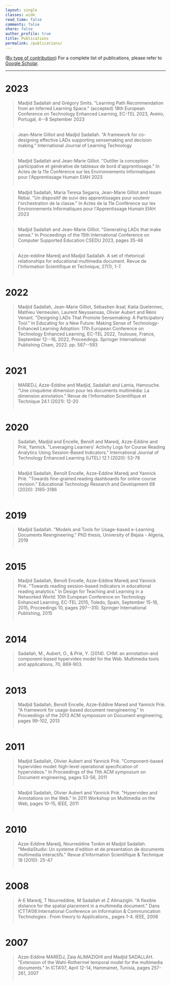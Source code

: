 ```yaml
---
layout: single
classes: wide
read_time: false
comments: false
share: false
author_profile: true
title: Publications
permalink: /publications/
---
```

(<a href="../publications_by_type">By type of contribution</a>)
For a complete list of publications, please refer to <a href="https://scholar.google.com/citations?user=A8So5p8AAAAJ" itemprop="sameAs">Google Scholar</a>.

---
# 2023
  > Madjid Sadallah and Grégory Smits. "Learning Path Recommendation from an Inferred Learning Space." (accepted)  18th European Conference on Technology Enhanced Learning, EC-TEL 2023, Aveiro, Portugal,  4--8 September 2023<br>
   <a style="color:white;cursor: pointer; cursor: hand;" onclick="toggle_visibility('sadallah2023learning_abstract');" class="btn btn--primary">Abstract</a>
   <a style="color:white;cursor: pointer; cursor: hand;" onclick="toggle_visibility('sadallah2023learning');" class="btn btn--info">Bibtex</a>
        
<div id="sadallah2023learning_abstract" style="display:none;">
  <p class="notice--info"><strong>Absract. </strong> Defining a learning space of reference may be a challenging task for the concerned tutor(s). However, once formalized, such a representation of possible learning sequences may serve as a norm to evaluate the current state of a learner and to potentially derive recommendations about the next learning state to target. A pragmatic strategy is introduced in this article to ease the definition of a subjective learning space from a few tutor(s)-provided examples of representative learning paths. A measure is then also inferred from these representative paths that can then be used to evaluate an ongoing learning path. The learning space and the evaluation measure, combined together, are then used to suggest the learning activity the learner should address next.</p>
</div>

<div id="sadallah2023learning" style="display:none;">
<small><div class="highlighter-rouge"><pre class="highlight">
<code>@inproceedings{sadallah2023learning,
  title={Learning Path Recommendation from an Inferred Learning Space},
  author={Sadallah, Madjid and Smits, Grégory},
  booktitle={18th European Conference on Technology Enhanced Learning, EC-TEL 2023, AVeiro, Portugal, September 4--8},
  year={2023}
}
</code></pre></div></small>
</div>

 > Jean-Marie Gilliot and Madjid Sadallah. "A framework for co-designing effective LADs supporting sensemaking and decision making." International Journal of Learning Technology<br>
    <a style="color:white;cursor: pointer; cursor: hand;" onclick="toggle_visibility('gilliot2023framework_abstract');" class="btn btn--primary">Abstract</a>
    <a style="color:white;cursor: pointer; cursor: hand;" onclick="toggle_visibility('gilliot2023framework');" class="btn btn--info">Bibtex</a>
        
<div id="gilliot2023framework_abstract" style="display:none;">
  <p class="notice--info"><strong>Absract. </strong> Learning Analytics Dashboards (LAD) deserve increasing attention, yet their adoption remains limited. Designing effective LAD is a difficult process, and LADs often fail in turning insights into action. We argue that providing explicit decision-making features in a participatory design process may help to develop LADs supporting action. We first examine how the decision-making process is reflected on LADs. Second, we review the literature to identify major design space dimensions and examine how to include decision-making features. Secondly, we propose the DEFLAD design framework to synthesise this review which provides explicit decision-making features in three dimensions:  Goal expression as a situation awareness level, Visualisation and related  Interactions, as support of decision-making process. Third, we consider how this framework is involved through every stage of a Human-Centred Design (HCD) process to express and manage such features. The main contribution of this paper is to provide a framework integrating the decision-making features in a participatory design process of LADs.
Furthermore, we demonstrate the implementation of our proposals through the development of a card-based toolkit to assist in the ideation phase of participatory design, and present feedback from participants of a workshop utilizing this tool as a proof of concept.</p>
</div>

<div id="gilliot2023framework" style="display:none;">
<small><div class="highlighter-rouge"><pre class="highlight">
<code>@article{gilliot2023framework,
  title={A framework for co-designing effective LADs supporting sensemaking and decision making},
  author={Gilliot, Jean-Marie and Sadallah, Madjid},
  journal={International Journal of Learning Technology},
  year={2023},
  publisher={Inderscience}
}
</code></pre></div></small>
</div>

 > Madjid Sadallah and Jean-Marie Gilliot. "Outiller la conception participative et générative de tableaux de bord d'apprentissage." In Actes de la 11e Conférence sur les Environnements Informatiques pour l'Apprentissage Humain EIAH 2023<br>
    <a style="color:white;cursor: pointer; cursor: hand;" onclick="toggle_visibility('sadallah2023outiller_abstract');" class="btn btn--primary">Abstract</a>
    <a style="color:white;cursor: pointer; cursor: hand;" onclick="toggle_visibility('sadallah2023outiller');" class="btn btn--info">Bibtex</a>
        <a href="/media/papers/sadallah2023outiller.pdf" style="color:white" class="btn btn--warning">Pre-print</a>
<div id="sadallah2023outiller_abstract" style="display:none;">
  <p class="notice--info"><strong>Absract. </strong> Les tableaux de bord d'apprentissage visent à soutenir la prise de décision au cours du processus d'apprentissage. Cependant, leur adoption à grande échelle reste limitée. Si ce constat peut s'expliquer par leur apparition relativement récente, la recherche montre que ceci est également dû au manque de participation des parties prenantes au processus de conception. Afin de soutenir ce processus tout en impliquant les utilisateurs, nous proposons d'articuler autour d'un espace de conception partagé un outil de conception participative pour la phase d'idéation et un outil génératif pour la phase de prototypage. Nous analysons ces outils en termes de facilité d'utilisation, de soutien à la participation ou d'expérience utilisateur, suivant les phases. L'analyse des retours obtenus montrent que ces outils sont utilisables et apportent un soutien tant à la participation des utilisateurs finaux qu'à l'expérience utilisateur des développeurs.</p>
</div>

<div id="sadallah2023outiller" style="display:none;">
<small><div class="highlighter-rouge"><pre class="highlight">
<code>@inproceedings{sadallah2023outiller,
  title={Outiller la conception participative et générative de tableaux de bord d'apprentissage},
  author={Sadallah, Madjid and Gilliot, Jean-Marie},
  booktitle={Actes de la 11e Conférence sur les Environnements Informatiques pour l'Apprentissage Humain EIAH 2023},
  year={2023},
  organization={ATIEF}
}
</code></pre></div></small>
</div>

 > Madjid Sadallah, Maria Teresa Segarra, Jean-Marie Gilliot and Issam Rebai. "Un dispositif de suivi des apprentissages pour soutenir l'orchestration de la classe." In Actes de la 11e Conférence sur les Environnements Informatiques pour l'Apprentissage Humain EIAH 2023<br>
    <a style="color:white;cursor: pointer; cursor: hand;" onclick="toggle_visibility('sadallah2023dispositif_abstract');" class="btn btn--primary">Abstract</a>
    <a style="color:white;cursor: pointer; cursor: hand;" onclick="toggle_visibility('sadallah2023dispositif');" class="btn btn--info">Bibtex</a>
        <a href="/media/papers/sadallah2023dispositif.pdf" style="color:white" class="btn btn--warning">Pre-print</a>
<div id="sadallah2023dispositif_abstract" style="display:none;">
  <p class="notice--info"><strong>Absract. </strong> Le concept d'orchestration de la classe vise à saisir la complexité associée à la gestion des activités d'apprentissage synchrones (où apprenants et enseignants se retrouvent pour réaliser les activités). Notre objectif est de construire un dispositif permettant d'assister l'enseignant dans ses tâches d'orchestration, en explorant les notions de scénarisation, de suivi et de rétroaction. Dans cet article, nous présentons SAVAStudio, un outil permettant à l'enseignant de planifier le déroulement d'activités synchrones et de récupérer les traces du déroulement réel de celles-ci.</p>
</div>

<div id="sadallah2023dispositif" style="display:none;">
<small><div class="highlighter-rouge"><pre class="highlight">
<code>@inproceedings{sadallah2023dispositif,
  title={Un dispositif de suivi des apprentissages pour soutenir l'orchestration de la classe},
  author={Sadallah, Madjid and Segarra, Maria Teresa and Gilliot, Jean-Marie and Rebai, Issam},
  booktitle={Actes de la 11e Conférence sur les Environnements Informatiques pour l'Apprentissage Humain EIAH 2023},
  year={2023},
  organization={ATIEF}
}
</code></pre></div></small>
</div>

  > Madjid Sadallah and Jean-Marie Gilliot. "Generating LADs that make sense." In Proceedings of the 15th International Conference on Computer Supported Education CSEDU 2023, pages 35-46<br>
    <a style="color:white;cursor: pointer; cursor: hand;" onclick="toggle_visibility('sadallah2023generating_abstract');" class="btn btn--primary">Abstract</a>
    <a style="color:white;cursor: pointer; cursor: hand;" onclick="toggle_visibility('sadallah2023generating');" class="btn btn--info">Bibtex</a>
        <a href="/media/papers/sadallah2023generating.pdf" style="color:white" class="btn btn--warning">Pre-print</a>
<div id="sadallah2023generating_abstract" style="display:none;">
  <p class="notice--info"><strong>Absract. </strong> Learning Analytics Dashboards (LADs)  deliver rich and actionable representations of learning data to support meaningful and insightful decisions that ultimately leverage the learning process. Yet, because of their limited large-scale adoption, their design is still a major area of inquiry in education research. In this paper, we propose to expand LAD codesign approaches. We first investigate how the user makes sense of the data delivered by LADs and how to support this sensemaking process during the design. Second, we propose a generative tool, supporting sensemaking and decision making process, that extends end-users participation during the prototyping phase and empowers LAD designers. A qualitative evaluation of the tool including usability and user experience is provided.</p>
</div>

<div id="sadallah2023generating" style="display:none;">
<small><div class="highlighter-rouge"><pre class="highlight">
<code>@inproceedings{sadallah2023generating,
  title={Generating LADs that make sense},
  author={Sadallah, Madjid and Gilliot, Jean-Marie},
  booktitle={Proceedings of the 15th International Conference on Computer Supported Education CSEDU 2023},
  volume={1},
  pages={35--46},
  year={2023},
  organization={ISSN 2184-5026}
}
</code></pre></div></small>
</div>

  > Azze-eddine Maredj and Madjid Sadallah. A set of rhetorical relationships for educational multimedia document. Revue de l'Information Scientifique et Technique, 27(1), 1-7.<br>
    <a style="color:white;cursor: pointer; cursor: hand;" onclick="toggle_visibility('maredj2023set_abstract');" class="btn btn--primary">Abstract</a>
    <a style="color:white;cursor: pointer; cursor: hand;" onclick="toggle_visibility('maredj2023set');" class="btn btn--info">Bibtex</a>
        <a href="/media/papers/maredj2023set.pdf" style="color:white" class="btn btn--warning">Fulltext</a>
<div id="maredj2023set_abstract" style="display:none;">
  <p class="notice--info"><strong>Absract. </strong> In this paper, we propose a set of rhetorical relations to support applications such as automatic summary generation and content adaptation of a multimedia document. These relations have been proposed in the context of an educational environment. These rhetorical relations are integrated and handled as part of the logical dimension of the multimedia document. The proposal of these relations is motivated by the need to take into account the particularities inherent to: (1) the composition, editing and presentation of a multimedia document and (2) the educational context. Indeed, multimedia documents in an educational context are very different from textual documents, for which automatic analysis and generation have led to the proposal of a set of commonly used rhetorical relations, as described in the work of Mann and Thompson. The study of this now more common context allowed us to go beyond the body of existing work to develop a more appropriate set of rhetorical relationships related to educational multimedia documents.</p>
</div>

<div id="maredj2023set" style="display:none;">
<small><div class="highlighter-rouge"><pre class="highlight">
<code>@article{maredj2023set,
  title={A set of rhetorical relationships for educational multimedia document},
  author={Maredj, Azze-eddine and Sadallaha, Madjid},
  journal={Revue de l'Information Scientifique et Technique},
  volume={27},
  number={1},
  pages={1--7},
  year={2023},
  publisher={ASJP}
}
</code></pre></div></small>
</div>

 

# 2022
  > Madjid Sadallah, Jean-Marie Gilliot, Sébastien Iksal, Katia Quelennec, Mathieu Vermeulen, Laurent Neyssensas, Olivier Aubert and Rémi Venant. "Designing LADs That Promote Sensemaking: A Participatory Tool." In Educating for a New Future: Making Sense of Technology-Enhanced Learning Adoption: 17th European Conference on Technology Enhanced Learning, EC-TEL 2022, Toulouse, France, September 12--16, 2022, Proceedings. Springer International Publishing Cham, 2022. pp. 587--593<br>
   <a style="color:white;cursor: pointer; cursor: hand;" onclick="toggle_visibility('sadallah2022designing_abstract');" class="btn btn--primary">Abstract</a>
   <a style="color:white;cursor: pointer; cursor: hand;" onclick="toggle_visibility('sadallah2022designing');" class="btn btn--info">Bibtex</a>
        <a href="/media/papers/sadallah2022designing.pdf" style="color:white" class="btn btn--warning">Accepted version</a>
<div id="sadallah2022designing_abstract" style="display:none;">
  <p class="notice--info"><strong>Absract. </strong> Learning Analytics Dashboards (LADs) are data visualization tools built to empower teachers and learners to make purposeful decisions that impact the learning process. Due to their relatively recent emergence and the scarcity of studies on their design principles, dashboard design remains a major area of investigation in learning analytics research, and large scale diffusion to their stakeholders remains limited. We promote human-centered approaches for LADs design since their success in terms of acceptance and adoption greatly depends on the level of stakeholder involvement in their design. In this paper, we present a tool to support the participatory design of LADs. First experiments during a pilot study with teachers demonstrate that the proposed tool encourages group work, and in-depth exploration of LADs use.</p>
</div>

<div id="sadallah2022designing" style="display:none;">
<small><div class="highlighter-rouge"><pre class="highlight">
<code>@inproceedings{sadallah2022designing,
  title={Designing LADs That Promote Sensemaking: A Participatory Tool},
  author={Sadallah, Madjid and Gilliot, Jean-Marie and Iksal, Sébastien and Quelennec, Katia and Vermeulen, Mathieu and Neyssensas, Laurent and Aubert, Olivier and Venant, Rémi},
  booktitle={Educating for a New Future: Making Sense of Technology-Enhanced Learning Adoption: 17th European Conference on Technology Enhanced Learning, EC-TEL 2022, Toulouse, France, September 12--16, 2022, Proceedings},
  pages={587--593},
  year={2022},
  organization={Springer International Publishing Cham}
}
</code></pre></div></small>
</div>



# 2021
  > MAREDJ, Azze-Eddine and Madjid, Sadallah and Lamia, Hamouche. "Une cinquième dimension pour les documents multimédia: La dimension annotation." Revue de l'Information Scientifique et Technique 24.1 (2021): 12-20<br>
    <a style="color:white;cursor: pointer; cursor: hand;" onclick="toggle_visibility('maredj2021cinquieme_abstract');" class="btn btn--primary">Abstract</a>
    <a style="color:white;cursor: pointer; cursor: hand;" onclick="toggle_visibility('maredj2021cinquieme');" class="btn btn--info">Bibtex</a>
        <a href="/media/papers/maredj2021cinquieme.pdf" style="color:white" class="btn btn--warning">Fulltext</a>
<div id="maredj2021cinquieme_abstract" style="display:none;">
  <p class="notice--info"><strong>Absract. </strong> Un document multimédia intègre des entités de base de nature statique (texte, images, graphiques et tableaux) et de nature dynamique (vidéo, sons et animations), qui suivent une certaine organisation temporelle et spatiale. De nos jours, ces documents sont utilisés dans divers domaines d’application comme l’apprentissage à distance, la télémédecine, les visites virtuelles, la publicité, etc. Ces documents sont généralement modélisés par quatre dimensions: la dimension logique, la dimension temporelle, la dimension spatiale et la dimension hypermédia. Avec le temps, de nouveaux besoins sont apparus dans l’utilisation des documents multimédia, nous citons, l’adaptation des documents multimédias (où le document multimédia est présenté selon un profil utilisateur), la composition de document multimédia (qui permet de concevoir un document suite à une requête utilisateur), la recomposition de document multimédia (qui permet à un auteur de reconcevoir son document suite à l’analyse des traces de lecture), la génération de résumé automatique, etc. Les informations contenues dans ces quatre dimensions se révèlent insuffisantes pour répondre à ces besoins. D'autres informations sont donc nécessaires. Dans ce travail, nous proposons d'étendre ce modèle à cinq dimensions, en définissant une nouvelle dimension: la dimension annotation. Cette dernière comportera des informations sur le document, ses entités, son auteur et ses lecteurs, qui contribueront à la prise en charge des applications précitées.</p>
</div>

<div id="maredj2021cinquieme" style="display:none;">
<small><div class="highlighter-rouge"><pre class="highlight">
<code>@article{maredj2021cinquieme,
  title={Une cinqui{\`e}me dimension pour les documents multim{\'e}dia: La dimension annotation},
  author={MAREDJ, Azze-Eddine and Madjid, Sadallah and Lamia, Hamouche},
  journal={Revue de l'Information Scientifique et Technique},
  volume={24},
  number={1},
  pages={12--20},
  year={2021},
  publisher={ASJP}
}
</code></pre></div></small>
</div>

# 2020
  > Sadallah, Madjid and Encelle, Benoît and Maredj, Azze-Eddine and Prié, Yannick. "Leveraging Learners' Activity Logs for Course Reading Analytics Using Session-Based Indicators." International Journal of Technology Enhanced Learning (IJTEL) 12.1 (2020): 53-78<br>
   <a style="color:white;cursor: pointer; cursor: hand;" onclick="toggle_visibility('sadallah2020leveraging_abstract');" class="btn btn--primary">Abstract</a>
   <a style="color:white;cursor: pointer; cursor: hand;" onclick="toggle_visibility('sadallah2020leveraging');" class="btn btn--info">Bibtex</a>
        <a href="/media/papers/sadallah2020laveraging.pdf" style="color:white" class="btn btn--warning">Fulltext</a>
<div id="sadallah2020leveraging_abstract" style="display:none;">
  <p class="notice--info"><strong>Absract. </strong> A challenge that course authors face when reviewing their contents is to detect how to improve their courses in order to meet the expectations of their learners. In this paper, we propose an analytical approach that exploits learners' logs of reading to provide authors with insightful data about the consumption of their courses. We first model reading activity using the concept of reading-session and propose a new and efficient session identification. We then elaborate a list of indicators computed using learners' reading sessions that allow to represent their behaviour and to infer their needs. We evaluate our proposals with course authors and learners using logs from a major e-learning platform. Interesting results were found. This demonstrates the effectiveness of the approach in identifying aspects and parts of a course that may prevent it from being easily read and understood, and for guiding the authors through the analysis and review tasks.</p>
</div>

<div id="sadallah2020leveraging" style="display:none;">
<small><div class="highlighter-rouge"><pre class="highlight">
<code>@article{sadallah2020leveraging,
  title={Leveraging Learners' Activity Logs for Course Reading Analytics Using Session-Based Indicators},
  author={Sadallah, Madjid and Encelle, Beno{\^\i}t and Maredj, Azze-Eddine and Pri{\'e}, Yannick},
  journal={International Journal of Technology Enhanced Learning (IJTEL)},
  volume={12},
  number={1},
  pages={53--78},
  year={2020},
  publisher={Inderscience}
}
</code></pre></div></small>
</div>

  > Madjid Sadallah, Benoît Encelle, Azze-Eddine Maredj and Yannick Prié. "Towards fine-grained reading dashboards for online course revision." Educational Technology Research and Development 68 (2020): 3165-3186<br>
    <a style="color:white;cursor: pointer; cursor: hand;" onclick="toggle_visibility('sadallah2020towards_abstract');" class="btn btn--primary">Abstract</a>
    <a style="color:white;cursor: pointer; cursor: hand;" onclick="toggle_visibility('sadallah2020towards');" class="btn btn--info">Bibtex</a>
        <a href="/media/papers/sadallah2020towards.pdf" style="color:white" class="btn btn--warning">Fulltext</a>
<div id="sadallah2020towards_abstract" style="display:none;">
  <p class="notice--info"><strong>Absract. </strong> Providing high-quality courses is of utmost importance to drive successful learning. This compels course authors to continuously review their contents to meet learners’ needs. However, it is challenging for them to detect the reading barriers that learners face with content, and to identify how their courses can be improved accordingly. In this paper, we propose a learning analytics approach for assisting course authors performing these tasks. Using logs of learners’ activity, a set of indicators related to course reading activity are computed and used to detect issues and to suggest content revisions. The results are presented to authors through CoReaDa, a learning dashboard empowered with assistive features. We instantiate our proposals using the logs of a major European e-learning platform, and validate them through a study. Study results show the effectiveness of our approach providing authors with more awareness and guidance in improving their courses, to better suit learners’ requirements.</p>
</div>

<div id="sadallah2020towards" style="display:none;">
<small><div class="highlighter-rouge"><pre class="highlight">
<code>@article{sadallah2020towards,
  title={Towards fine-grained reading dashboards for online course revision},
  author={Sadallah, Madjid and Encelle, Beno{\^\i}t and Maredj, Azze-Eddine and Pri{\'e}, Yannick},
  journal={Educational Technology Research and Development},
  volume={68},
  pages={3165--3186},
  year={2020},
  publisher={Springer US}
}
</code></pre></div></small>
</div>

# 2019
  > Madjid Sadallah. "Models and Tools for Usage-based e-Learning Documents Reengineering." PhD thesis, University of Bejaia - Algeria, 2019<br>
    <a style="color:white;cursor: pointer; cursor: hand;" onclick="toggle_visibility('sadallah2019models_abstract');" class="btn btn--primary">Abstract</a>
    <a style="color:white;cursor: pointer; cursor: hand;" onclick="toggle_visibility('sadallah2019models');" class="btn btn--info">Bibtex</a>
        <a href="/media/papers/sadallah2019models.pdf" style="color:white" class="btn btn--warning">Fulltext</a>
<div id="sadallah2019models_abstract" style="display:none;">
  <p class="notice--info"><strong>Absract. </strong> Providing high-quality content is of utmost importance to drive successful reading. Besides, designing documents that are received the way the author wishes has always been difficult, and the digital world increases this difficulty by multiplying the possibilities related to mixed medias and interactivity. This compels authors to continuously review the delivered content to meet readers’ needs. Yet it remains challenging for them to detect the comprehension barriers that may exist within their documents, and to identify how these latter can be improved accordingly. This compels authors to continuously review the delivered content to meet readers’ needs. Yet it remains challenging for them to detect the comprehension barriers that may exist within their documents, and to identify how these latter can be improved accordingly. In this thesis, we focus on an educational context, where reading is a fundamental activity and the basis of many other learning activities. We propose a learning analytics approach for assisting course authors to maintain their courses to sustain learning. The proposals are based on theoretical background originated from research on learning analytics, reading comprehension and content revision. We advocate “usage-based document reengineering”, a process defined as a kind of reengineering that changes document content and structures based on the analysis of readers’ usages as recorded in their reading traces. We model reading activity using the concept of reading-session and propose a new session identification method. Using learners’ reading sessions, a set of indicators related to different aspects of the reading process are computed and used to detect comprehension issues and to suggest corrective content revisions. The results of the analytics process are presented to authors through a dashboard empowered with assistive features. We instantiate our proposals using the logs of a major European e-learning platform, and validate it through a series of studies. The results show the effectiveness of the approach and related dashboards to enhance authors awareness learners’ needs, and to provide them with guidance in improving their courses accordingly.</p>
</div>

<div id="sadallah2019models" style="display:none;">
<small><div class="highlighter-rouge"><pre class="highlight">
<code>@phdthesis{sadallah2019models,
  title={Models and Tools for Usage-based e-Learning Documents Reengineering},
  author={Sadallah, Madjid},
  year={2019},
  school={University of Bejaia - Algeria}
}
</code></pre></div></small>
</div>

# 2015
  > Madjid Sadallah, Benoît Encelle, Azze-Eddine Maredj and Yannick Prié. "Towards reading session-based indicators in educational reading analytics." In Design for Teaching and Learning in a Networked World: 10th European Conference on Technology Enhanced Learning, EC-TEL 2015, Toledo, Spain, September 15-18, 2015, Proceedings 10, pages 297--310. Springer International Publishing, 2015<br>
    <a style="color:white;cursor: pointer; cursor: hand;" onclick="toggle_visibility('sadallah2015towards_abstract');" class="btn btn--primary">Abstract</a>
    <a style="color:white;cursor: pointer; cursor: hand;" onclick="toggle_visibility('sadallah2015towards');" class="btn btn--info">Bibtex</a>
        <a href="/media/papers/sadallah2015towards.pdf" style="color:white" class="btn btn--warning">Fulltext</a>
<div id="sadallah2015towards_abstract" style="display:none;">
  <p class="notice--info"><strong>Absract. </strong> It is a challenging task to identify eLearning courses parts that have to be revised to best suit learners’ requirements. Reading being one of the most salient learning activities, one way of doing so is to study how learners consume courses. We intend to support course authors (e.g. teachers) during courses revision by providing them with reading indicators. We use the concept of reading session to denote a learner’s active reading period, and we provide several associated reading indicators. In our server-side approach, reading sessions and indicators are calculated using web server logs. We evaluate the relevance of our proposals using logs from a major French eLearning platform. Results are promising: calculated reading sessions are theoretically more precise than other best applicable approaches, and course authors consider suggested indicators to be appropriate to courses revision. Using reading sessions and associated indicators could facilitate authors’ work of course reengineering.</p>
</div>

<div id="sadallah2015towards" style="display:none;">
<small><div class="highlighter-rouge"><pre class="highlight">
<code>@inproceedings{sadallah2015towards,
  title={Towards reading session-based indicators in educational reading analytics},
  author={Sadallah, Madjid and Encelle, Beno{\^\i}t and Maredj, Azze-Eddine and Pri{\'e}, Yannick},
  booktitle={Design for Teaching and Learning in a Networked World: 10th European Conference on Technology Enhanced Learning, EC-TEL 2015, Toledo, Spain, September 15-18, 2015, Proceedings 10},
  pages={297--310},
  year={2015},
  organization={Springer International Publishing}
}
</code></pre></div></small>
</div>


# 2014
> Sadallah, M., Aubert, O., & Prié, Y. (2014). CHM: an annotation-and component-based hypervideo model for the Web. Multimedia tools and applications, 70, 869-903. <br>
    <a style="color:white;cursor: pointer; cursor: hand;" onclick="toggle_visibility('sadallah2014chm_abstract');" class="btn btn--primary">Abstract</a>
    <a style="color:white;cursor: pointer; cursor: hand;" onclick="toggle_visibility('sadallah2014chm');" class="btn btn--info">Bibtex</a>
        <a href="/media/papers/sadallah2014chm.pdf" style="color:white" class="btn btn--warning">Fulltext</a>
<div id="sadallah2014chm_abstract" style="display:none;">
  <p class="notice--info"><strong>Absract. </strong>  Hypervideos are hypermedia documents that focus on video content. While they have long been deployed using specialized software or even hardware, the Web now offers a ground for them to fit into standardized languages and implementations. However, hypervideo design also currently uses very specific models limited to a single class of documents, or very generic hypermedia models that may not appropriately express their specific features. In this article we describe such features, and we introduce CHM, an annotation-driven and component-based model to conceptualize hypervideos through a high level operational specification. An extensible set of high level components is defined to emphasize the presentation and interaction features modeling, while lower level components offer more flexibility and customization opportunities. Being annotation-based, the model promotes a clear separation between video content/metadata and their various potential presentations. We also describe WebCHM, an implementation of CHM with standard Web technologies that provides a general framework to experiment with hypervideos on the Web. Two examples are provided as well as a preliminary usage study of the model and its implementation to validate our claims and proposals.</p>
</div>

<div id="sadallah2014chm" style="display:none;">
<small><div class="highlighter-rouge"><pre class="highlight">
<code>@article{sadallah2014chm,
  title={CHM: an annotation-and component-based hypervideo model for the Web},
  author={Sadallah, Madjid and Aubert, Olivier and Pri{\'e}, Yannick},
  journal={Multimedia tools and applications},
  volume={70},
  pages={869--903},
  year={2014},
  publisher={Springer}
}
</code></pre></div></small>
</div>

# 2013
  > Madjid Sadallah, Benoît Encelle, Azze-Eddine Mared and Yannick Prié. "A framework for usage-based document reengineering." In Proceedings of the 2013 ACM symposium on Document engineering, pages 99-102, 2013<br>
    <a style="color:white;cursor: pointer; cursor: hand;" onclick="toggle_visibility('sadallah2013framework_abstract');" class="btn btn--primary">Abstract</a>
    <a style="color:white;cursor: pointer; cursor: hand;" onclick="toggle_visibility('sadallah2013framework');" class="btn btn--info">Bibtex</a>
        <a href="/media/papers/sadallah2013framework.pdf" style="color:white" class="btn btn--warning">Fulltext</a>
<div id="sadallah2013framework_abstract" style="display:none;">
  <p class="notice--info"><strong>Absract. </strong> This ongoing work investigates usage-based document reengineering as a means to support authors in modifying their documents. Document usages (i.e. usage feedbacks) cover readers' explicit annotations and their reading traces. We first describe a conceptual framework with various levels of assistance for document reengineering: indications on reading, problem detection, reconception suggestions and automatic reconception propositions, taking our example in e-learning document management. We then present a technical framework for usage-based document reengineering and its associated models for documents, annotations and traces representation.</p>
</div>

<div id="sadallah2013framework" style="display:none;">
<small><div class="highlighter-rouge"><pre class="highlight">
<code>@inproceedings{sadallah2013framework,
  title={A framework for usage-based document reengineering},
  author={Sadallah, Madjid and Encelle, Beno{\^\i}t and Mared, Azze-Eddine and Pri{\'e}, Yannick},
  booktitle={Proceedings of the 2013 ACM symposium on Document engineering},
  pages={99--102},
  year={2013}
}
</code></pre></div></small>
</div>



# 2011
  > Madjid Sadallah, Olivier Aubert and Yannick Prié. "Component-based hypervideo model: high-level operational specification of hypervideos." In Proceedings of the 11th ACM symposium on Document engineering, pages 53-56, 2011<br>
    <a style="color:white;cursor: pointer; cursor: hand;" onclick="toggle_visibility('sadallah2011component_abstract');" class="btn btn--primary">Abstract</a>
    <a style="color:white;cursor: pointer; cursor: hand;" onclick="toggle_visibility('sadallah2011component');" class="btn btn--info">Bibtex</a>
        <a href="/media/papers/sadallah2011component.pdf" style="color:white" class="btn btn--warning">Fulltext</a>
<div id="sadallah2011component_abstract" style="display:none;">
  <p class="notice--info"><strong>Absract. </strong> Hypervideo offers enhanced video-centric experiences. Usually defined from a hypermedia perspective, the lack of a dedicated specification hampers hypervideo domain and concepts from being broadly investigated. This article proposes a specialized hypervideo model that addresses hypervideo specificities. Following the principles of component-based modeling and annotation-driven content abstracting, the Component-based Hypervideo Model (CHM) that we propose is a high level representation of hypervideos that intends to provide a general and dedicated hypervideo data model. Considered as a video-centric interactive document, the CHM hypervideo presentation and interaction features are expressed through a high level operational specification. Our annotation-driven approach promotes a clear separation of data from video content and document visualizations. The model serves as a basis for a Web-oriented implementation that provides a declarative syntax and accompanying tools for hypervideo document design in a Web standards-compliant manner.</p>
</div>

<div id="sadallah2011component" style="display:none;">
<small><div class="highlighter-rouge"><pre class="highlight">
<code>@inproceedings{sadallah2011component,
  title={Component-based hypervideo model: high-level operational specification of hypervideos},
  author={Sadallah, Madjid and Aubert, Olivier and Pri{\'e}, Yannick},
  booktitle={Proceedings of the 11th ACM symposium on Document engineering},
  pages={53--56},
  year={2011}
}
</code></pre></div></small>
</div>

  > Madjid Sadallah, Olivier Aubert and Yannick Prié. "Hypervideo and Annotations on the Web." In 2011 Workshop on Multimedia on the Web, pages 10-15, IEEE, 2011<br>
    <a style="color:white;cursor: pointer; cursor: hand;" onclick="toggle_visibility('sadallah2011hypervideo_abstract');" class="btn btn--primary">Abstract</a>
    <a style="color:white;cursor: pointer; cursor: hand;" onclick="toggle_visibility('sadallah2011hypervideo');" class="btn btn--info">Bibtex</a>
    <a href="/media/papers/sadallah2011hypervideo.pdf" style="color:white" class="btn btn--warning">Fulltext</a>
<div id="sadallah2011hypervideo_abstract" style="display:none;">
  <p class="notice--info"><strong>Absract. </strong> Effective video-based Web information system deployment is still challenging, while the recent widespread of multimedia further raises the demand for new online audiovisual document edition and presentation alternatives. Hyper video, a specialization of hypermedia focusing on video, can be used on the Web to provide a basis for video-centric documents and to allow more elaborated practices of online video. In this paper, we propose an annotation-driven model to conceptualize hyper videos, promoting a clear separation between video content/metadata and their various potential presentations. Using the proposed model, features of hyper video are grafted to wider video-based Web documents in a Web standards-compliant manner. The annotation-driven hyper video model and its implementation offer a general framework to experiment with new interaction modalities for video-based knowledge communication on the Web.</p>
</div>

<div id="sadallah2011hypervideo" style="display:none;">
<small><div class="highlighter-rouge"><pre class="highlight">
<code>@inproceedings{sadallah2011hypervideo,
  title={Hypervideo and Annotations on the Web},
  author={Sadallah, Madjid and Aubert, Olivier and Pri{\'e}, Yannick},
  booktitle={2011 Workshop on Multimedia on the Web},
  pages={10--15},
  year={2011},
  organization={IEEE}
}
</code></pre></div></small>
</div>

# 2010
> Azze-Eddine Maredj, Nourreddine Tonkin et Madjid Sadallah. "MediaStudio: Un systeme d'edition et de presentation de documents multimedia interactifs." Revue d'Information Scientifique & Technique 18 (2010): 25-47<br>
    <a style="color:white;cursor: pointer; cursor: hand;" onclick="toggle_visibility('maredj2010mediastudio_abstract');" class="btn btn--primary">Abstract</a>
    <a style="color:white;cursor: pointer; cursor: hand;" onclick="toggle_visibility('maredj2010mediastudio');" class="btn btn--info">Bibtex</a>
    <a href="/media/papers/maredj2010mediastudio.pdf" style="color:white" class="btn btn--warning">Fulltext</a>
<div id="maredj2010mediastudio_abstract" style="display:none;">
  <p class="notice--info"><strong>Absract. </strong> Dans les standards et les systèmes multimédia actuels, le document est le plus souvent décrit selon une approche événementielle, d’où l’inadaptation de la programmation à la nature incrémentale du processus d'édition, la difficulté de la maintenance des documents ainsi produits et enfin les problèmes qu'ont les auteurs non-informaticiens pour les maîtriser. De plus, les travaux menés dans ce domaine se sont essentiellement focalisés sur la dimension temporelle, alors que le développement de tels systèmes devrait d’emblée considérer les quatre dimensions du document afin de mutualiser au mieux leur conception et leur implémentation. Par ailleurs, l’adaptation des documents à des profils de lecture particuliers n’est pas considérée, alors que pour certains domaines d’application, l’apprentissage par exemple, ceci reste un besoin important. En partant de ce constat, MediaStudio se veut une contribution au domaine de l’édition et de la présentation de documents multimédia interactifs à travers un ensemble de propositions pour pallier les insuffisances mentionnées.</p>
</div>

<div id="maredj2010mediastudio" style="display:none;">
<small><div class="highlighter-rouge"><pre class="highlight">
<code>@article{maredj2010mediastudio,
  title={MediaStudio: Un systeme d'edition et de presentation de documents multimedia interactifs},
  author={Maredj, Azze-Eddine and Tonkin, Nourreddine and Sadallah, Madjid},
  journal={Revue d'Information Scientifique \& Technique},
  volume={18},
  pages={25--47},
  year={2010}
}
</code></pre></div></small>
</div>

# 2008
> A-E Maredj, T Nourreddine, M Sadallah et Z Alimazighi. "A flexible distance for the spatial placement in a multimedia document." Dans ICTTA’08:International Conference on Information & Communication Technologies : From theory to Applications., pages 1-4. IEEE, 2008<br>
    <a style="color:white;cursor: pointer; cursor: hand;" onclick="toggle_visibility('maredj2008flexible_abstract');" class="btn btn--primary">Abstract</a>
    <a style="color:white;cursor: pointer; cursor: hand;" onclick="toggle_visibility('maredj2008flexible');" class="btn btn--info">Bibtex</a>
    <a href="/media/papers/maredj2008flexible.pdf" style="color:white" class="btn btn--warning">Fulltext</a>
<div id="maredj2008flexible_abstract" style="display:none;">
  <p class="notice--info"><strong>Absract. </strong> In the multimedia documents authoring systems the management of spatial and temporal inter-objects relations is the most delicate task. Spatial relations management refers to the appropriate means to express relations between the document objects and guarantee their consistency. Usually it is represented by spatial model which performances depend on its expressivity degree, on its positioning precision and on the ability to express a desired overlap. One of the most important factor that affects performances is the distance associated to the relations. To enhance the expressivity and precision degrees and to allow the specification of desired overlap, we introduce, in this paper, the flexible distance concept.</p>
</div>

<div id="maredj2008flexible" style="display:none;">
<small><div class="highlighter-rouge"><pre class="highlight">
<code>@inproceedings{maredj2008flexible,
  title={A flexible distance for the spatial placement in a multimedia document},
  author={Maredj, A-E and Nourreddine, T and Sadallah, M and Alimazighi, Z},
  booktitle={ICTTA’08:International Conference on Information \& Communication Technologies : From theory to Applications.},
  pages={1--4},
  year={2008},
  organization={IEEE}
}
</code></pre></div></small>
</div>



# 2007
  > Azze-Eddine MAREDJ, Zaia ALIMAZIGHI and Madjid SADALLAH. "Extension of the Wahl-Rothermel temporal model for the multimedia documents." In ICTA’07, April 12-14, Hammamet, Tunisia, pages 257-261, 2007<br>
    <a style="color:white;cursor: pointer; cursor: hand;" onclick="toggle_visibility('maredj2007extension_abstract');" class="btn btn--primary">Abstract</a>
    <a style="color:white;cursor: pointer; cursor: hand;" onclick="toggle_visibility('maredj2007extension');" class="btn btn--info">Bibtex</a>
    <a href="/media/papers/maredj2007extension.pdf" style="color:white" class="btn btn--warning">Fulltext</a>
<div id="maredj2007extension_abstract" style="display:none;">
  <p class="notice--info"><strong>Absract. </strong> Multimedia presentation defines composition of different media having inherent or assigned temporal behavior: text, images, animations, audio and video. Temporal composition is the most important feature of multimedia presentations because it defines the overall scheduling of temporal events. In this paper, our goal is to propose an extension of Whal and Rothermel temporal model to increase its degree of expressiveness. For that, a new delay definition is proposed.</p>
</div>

<div id="maredj2007extension" style="display:none;">
<small><div class="highlighter-rouge"><pre class="highlight">
<code>@inproceedings{maredj2007extension,
  title={Extension of the Wahl-Rothermel temporal model for the multimedia documents},
  author={MAREDJ, Azze-Eddine and ALIMAZIGHI, Zaia and SADALLAH, Madjid},
  booktitle={ICTA’07, April 12-14, Hammamet, Tunisia},
  pages={257--261},
  year={2007}
}
</code></pre></div></small>
</div>


<script type="text/javascript">
   function toggle_visibility(block_id) {
       var e = document.getElementById(block_id);
       if(e.style.display == 'block')
          e.style.display = 'none';
       else
          e.style.display = 'block';
   }
</script>	
